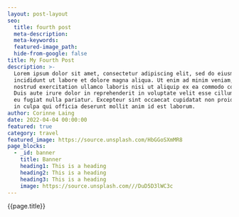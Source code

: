 ```yaml
---
layout: post-layout
seo:
  title: fourth post
  meta-description:
  meta-keywords:
  featured-image_path:
  hide-from-google: false
title: My Fourth Post
description: >-
  Lorem ipsum dolor sit amet, consectetur adipiscing elit, sed do eiusmod tempor
  incididunt ut labore et dolore magna aliqua. Ut enim ad minim veniam, quis
  nostrud exercitation ullamco laboris nisi ut aliquip ex ea commodo consequat.
  Duis aute irure dolor in reprehenderit in voluptate velit esse cillum dolore
  eu fugiat nulla pariatur. Excepteur sint occaecat cupidatat non proident, sunt
  in culpa qui officia deserunt mollit anim id est laborum.
author: Corinne Laing
date: 2022-04-04 00:00:00
featured: true
category: travel
featured_image: https://source.unsplash.com/HbGGoSXmMR8
page_blocks:
  - _id: banner
    title: Banner
    heading1: This is a heading
    heading2: This is a heading
    heading3: This is a heading
    image: https://source.unsplash.com///DuD5D3lWC3c
---
```

<section>{{page.title}}</section>